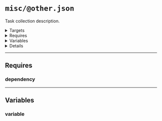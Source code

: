 # `misc/@other.json`

Task collection description.

<!---0--><details>
<!---0--><summary>Targets</summary>

```
project
└─ misc.txt
```

<!---0--></details>

<!---0--><details>
<!---0--><summary>Requires</summary>

- [dependency](#req-ref-dependency)

<!---0--></details>

<!---0--><details>
<!---0--><summary>Variables</summary>

- [variable](#var-ref-variable)

<!---0--></details>

<!---0--><details>
<!---0--><summary>Details</summary>

## misc/task

_Updating `misc.txt` using `overwrite`._

- Some purpose.

<!---1--><details>
<!---1--><summary>Targets</summary>

```
project
└─ misc.txt
```

<!---1--></details>

<!---1--><details>
<!---1--><summary>Requires</summary>

- [dependency](#req-ref-dependency)

<!---1--></details>

<!---1--><details>
<!---1--><summary>Variables</summary>

- [variable](#var-ref-variable)

<!---1--></details>

</details>

------

## Requires

### <a name="req-ref-dependency">dependency</a>

------

## Variables

### <a name="var-ref-variable">variable</a>

